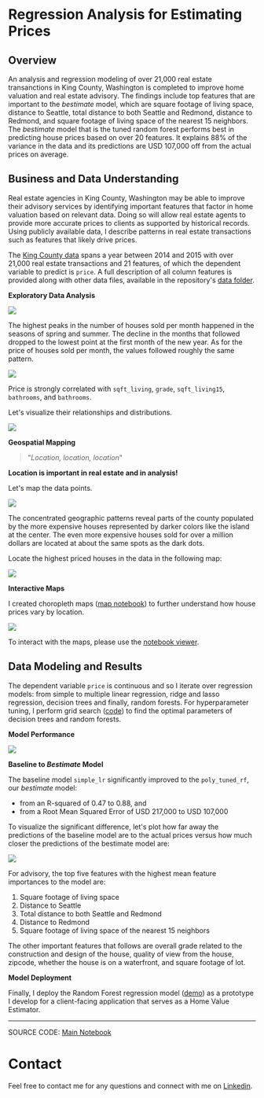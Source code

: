 
# Regression Analysis for Estimating Prices

## Overview

An analysis and regression modeling of over 21,000 real estate transanctions in King County, Washington is completed to improve home valuation and real estate advisory. The findings include top features that are important to the *bestimate* model, which are square footage of living space, distance to Seattle, total distance to both Seattle and Redmond, distance to Redmond, and square footage of living space of the nearest 15 neighbors. The *bestimate* model that is the tuned random forest performs best in predicting house prices based on over 20 features. It explains 88% of the variance in the data and its predictions are USD 107,000 off from the actual prices on average.

## Business and Data Understanding

Real estate agencies in King County, Washington may be able to improve their advisory services by identifying important features that factor in home valuation based on relevant data. Doing so will allow real estate agents to provide more accurate prices to clients as supported by historical records. Using publicly available data, I describe patterns in real estate transactions such as features that likely drive prices.

The [King County data](https://www.kaggle.com/datasets/harlfoxem/housesalesprediction) spans a year between 2014 and 2015 with over 21,000 real estate transactions and 21 features, of which the dependent variable to predict is `price`. A full description of all column features is provided along with other data files, available in the repository's [data folder](https://github.com/czarinagluna/regression-analysis-for-estimating-prices/tree/main/data).

**Exploratory Data Analysis**

![](data/images/fig2.png)

The highest peaks in the number of houses sold per month happened in the seasons of spring and summer. The decline in the months that followed dropped to the lowest point at the first month of the new year. As for the price of houses sold per month, the values followed roughly the same pattern.

![](data/images/fig3.png)

Price is strongly correlated with `sqft_living`, `grade`, `sqft_living15`, `bathrooms`, and `bathrooms`. 

Let's visualize their relationships and distributions.

![](data/images/fig4.png)

**Geospatial Mapping**

> "*Location, location, location*"

**Location is important in real estate and in analysis!**

Let's map the data points.

![](data/images/fig5.png)

The concentrated geographic patterns reveal parts of the county populated by the more expensive houses represented by darker colors like the island at the center. The even more expensive houses sold for over a million dollars are located at about the same spots as the dark dots.

Locate the highest priced houses in the data in the following map:

![](data/images/fig6.png)

**Interactive Maps**

I created choropleth maps ([map notebook](https://github.com/czarinagluna/regression-analysis-for-estimating-prices/blob/main/map.ipynb)) to further understand how house prices vary by location.

![](data/images/fig7.png)

To interact with the maps, please use the [notebook viewer](https://nbviewer.org/github/czarinagluna/regression-analysis-for-estimating-prices/blob/main/map.ipynb).

## Data Modeling and Results

The dependent variable `price` is continuous and so I iterate over regression models: from simple to multiple linear regression, ridge and lasso regression, decision trees and finally, random forests. For hyperparameter tuning, I perform grid search ([code](https://github.com/czarinagluna/regression-analysis-for-estimating-prices/blob/main/gridsearch.ipynb)) to find the optimal parameters of decision trees and random forests.

**Model Performance**

![](data/images/fig8.png)

**Baseline to *Bestimate* Model**

The baseline model `simple_lr` significantly improved to the `poly_tuned_rf`, our *bestimate* model:
* from an R-squared of 0.47 to 0.88, and
* from a Root Mean Squared Error of USD 217,000 to USD  107,000

To visualize the significant difference, let's plot how far away the predictions of the baseline model are to the actual prices versus how much closer the predictions of the bestimate model are:

![](data/images/fig9.png)

For advisory, the top five features with the highest mean feature importances to the model are:
1. Square footage of living space
2. Distance to Seattle
3. Total distance to both Seattle and Redmond
4. Distance to Redmond
5. Square footage of living space of the nearest 15 neighbors

The other important features that follows are overall grade related to the construction and design of the house, quality of view from the house, zipcode, whether the house is on a waterfront, and square footage of lot.

**Model Deployment**

Finally, I deploy the Random Forest regression model ([demo](https://streamlit.io/)) as a prototype I develop for a client-facing application that serves as a Home Value Estimator.

***
SOURCE CODE: [Main Notebook](https://github.com/czarinagluna/regression-analysis-for-estimating-prices/blob/main/main.ipynb)

# Contact

Feel free to contact me for any questions and connect with me on [Linkedin](https://www.linkedin.com/in/czarinagluna/).
